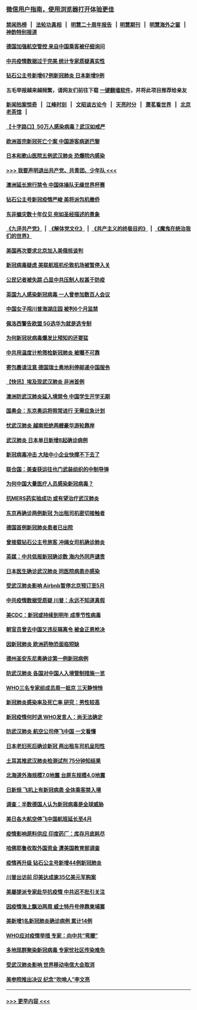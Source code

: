 ### [微信用户指南，使用浏览器打开体验更佳](https://github.com/gfw-breaker/banned-news1/blob/master/indexes/wechat-guide.md?t=0)
#### [禁闻热榜](热点新闻.md?t=0)  &nbsp;&nbsp;|&nbsp;&nbsp; [法轮功真相](https://github.com/gfw-breaker/truth/blob/master/README.md?t=0) &nbsp;&nbsp;|&nbsp;&nbsp; [明慧二十周年报告](https://github.com/gfw-breaker/mh-reports/blob/master/README.md?t=0) &nbsp;&nbsp;|&nbsp;&nbsp;[明慧期刊](https://github.com/gfw-breaker/mh-qikan) &nbsp;&nbsp;|&nbsp;&nbsp; [明慧海外之窗](https://github.com/gfw-breaker/mh-news/blob/master/README.md?t=0) &nbsp;&nbsp;|&nbsp;&nbsp; [神韵特别报道](https://github.com/gfw-breaker/mh-news/blob/master/shenyun.md?t=0)
#### [德国加强航空管控 来自中国乘客被仔细询问](../pages/nsc418/n11871572.md?t=02160133) 
#### [中共疫情数据过于完美 统计专家质疑真实性](../pages/nsc418/n11870197.md?t=02160133) 
#### [钻石公主号新增67例新冠肺炎 日本新增9例](../pages/nsc418/n11871311.md?t=02160133) 
#### 五毛举报越来越频繁，请网友们前往下载 [一键翻墙软件](https://github.com/gfw-breaker/ssr-accounts)，并将此项目推荐给亲友
#### [新闻拍案惊奇](https://github.com/gfw-breaker/banned-news1/blob/master/pages/link4.md) &nbsp;&nbsp;|&nbsp;&nbsp; [江峰时刻](https://github.com/gfw-breaker/banned-news1/blob/master/pages/link4.md) &nbsp;&nbsp;|&nbsp;&nbsp; [文昭谈古论今](https://github.com/gfw-breaker/banned-news1/blob/master/pages/link4.md) &nbsp;&nbsp;|&nbsp;&nbsp; [天亮时分](https://github.com/gfw-breaker/banned-news1/blob/master/pages/link4.md) &nbsp;&nbsp;|&nbsp;&nbsp; [萧茗看世界](https://github.com/gfw-breaker/banned-news1/blob/master/pages/link4.md) &nbsp;&nbsp;|&nbsp;&nbsp; [北京老茶馆](https://github.com/gfw-breaker/banned-news1/blob/master/pages/link4.md) &nbsp;&nbsp;|&nbsp;&nbsp; 
#### [【十字路口】50万人感染病毒？武汉如戒严](../pages/nsc418/n11870405.md?t=02160133) 
#### [欧洲首宗新冠死亡个案 中国游客病逝巴黎](../pages/nsc418/n11871247.md?t=02160133) 
#### [日本和歌山医院五例武汉肺炎 恐爆院内感染](../pages/nsc418/n11871128.md?t=02160133) 
#### [>>> 我要声明退出共产党、共青团、少年队 <<<](https://github.com/begood0513/goodnews/blob/master/quit/letter.md) 
#### [澳洲延长旅行禁令 中国体操队无缘世界杯赛](../pages/nsc418/n11870446.md?t=02160133) 
#### [钻石公主号新冠疫情严峻 美将派包机撤侨](../pages/nsc418/n11870505.md?t=02160133) 
#### [东非蝗灾数十年仅见 宛如圣经描述的景象](../pages/nsc418/n11870398.md?t=02160133) 
#### [《九评共产党》](https://github.com/begood0513/9ping.md/blob/master/README.md) &nbsp;|&nbsp; [《解体党文化》](../../../../jtdwh.md/blob/master/README.md)  &nbsp;|&nbsp; [《共产主义的终极目的》](../../../../gczydzjmd.md/blob/master/README.md) &nbsp;|&nbsp; [《魔鬼在统治我们的世界》](../../../../mgztzwmdsj.md/blob/master/README.md) 
#### [美国再次要求北京加入美俄核谈判](../pages/nsc418/n11870138.md?t=02160133) 
#### [新冠病毒疑虑 美联航班机伦敦机场被暂停入关](../pages/nsc418/n11870015.md?t=02160133) 
#### [公民记者被失踪 凸显中共压制人权甚于防疫](../pages/nsc418/n11870042.md?t=02160133) 
#### [英国九人感染新冠病毒 一人曾参加数百人会议](../pages/nsc418/n11869987.md?t=02160133) 
#### [中国女子闯川普海湖庄园 被判6个月监禁](../pages/nsc418/n11869919.md?t=02160133) 
#### [佩洛西警告欧盟 5G选华为就是选专制](../pages/nsc418/n11869898.md?t=02160133) 
#### [为何新冠状病毒爆发比预知的还要猛](../pages/nsc418/n11869828.md?t=02160133) 
#### [中共用温度计枪筛检新冠肺炎 被曝不可靠](../pages/nsc418/n11869707.md?t=02160133) 
#### [寄包裹请注意 德国瑞士奥地利停邮递中国服务](../pages/nsc418/n11869727.md?t=02160133) 
#### [【快讯】埃及现武汉肺炎 非洲首例](../pages/nsc418/n11869766.md?t=02160133) 
#### [澳洲防武汉肺炎延入境禁令 中国学生开学无期](../pages/nsc418/n11869546.md?t=02160133) 
#### [国奥会：东京奥运将照常进行 无需应急计划](../pages/nsc418/n11869422.md?t=02160133) 
#### [忧武汉肺炎 越南拒绝两艘豪华游轮靠岸](../pages/nsc418/n11867444.md?t=02160133) 
#### [武汉肺炎 日本单日新增8起确诊病例](../pages/nsc418/n11869272.md?t=02160133) 
#### [新冠病毒冲击 大陆中小企业快撑不下去了](../pages/nsc418/n11869259.md?t=02160133) 
#### [联合国：美查获运往也门武装组织的中制导弹](../pages/nsc418/n11868677.md?t=02160133) 
#### [为何中国大量医疗人员感染新冠病毒？](../pages/nsc418/n11869001.md?t=02160133) 
#### [抗MERS药实验成功 或有望治疗武汉肺炎](../pages/nsc418/n11868912.md?t=02160133) 
#### [东京再确诊两例新冠 为出租司机密切接触者](../pages/nsc418/n11868770.md?t=02160133) 
#### [德国首例新冠肺炎患者已出院](../pages/nsc418/n11868714.md?t=02160133) 
#### [曾接载钻石公主号旅客 冲绳女司机确诊肺炎](../pages/nsc418/n11868610.md?t=02160133) 
#### [英媒：中共低报新冠确诊数 海内外同声谴责](../pages/nsc418/n11867421.md?t=02160133) 
#### [日本医生确诊武汉肺炎 同医院病患亦感染](../pages/nsc418/n11867779.md?t=02160133) 
#### [受武汉肺炎影响 Airbnb暂停北京预订至5月](../pages/nsc418/n11867428.md?t=02160133) 
#### [中共疫情数据受质疑 川普：永远不知道真假](../pages/nsc418/n11867195.md?t=02160133) 
#### [美CDC：新冠或持续到明年 成季节性病毒](../pages/nsc418/n11867279.md?t=02160133) 
#### [朝官员曾去中国又违反隔离令 被金正恩枪决](../pages/nsc418/n11867087.md?t=02160133) 
#### [因新冠肺炎 欧洲药物恐面临短缺](../pages/nsc418/n11867036.md?t=02160133) 
#### [德州圣安东尼奥确诊第一例新冠病例](../pages/nsc418/n11867194.md?t=02160133) 
#### [防武汉肺炎 各国对中国人入境管制措施一览](../pages/nsc418/n11838726.md?t=02160133) 
#### [WHO三名专家组成员周一抵京 三天静悄悄](../pages/nsc418/n11866947.md?t=02160133) 
#### [新冠肺炎感染率及死亡率 研究：男性较高](../pages/nsc418/n11866956.md?t=02160133) 
#### [新冠疫情何时退 WHO发言人：尚无法确定](../pages/nsc418/n11866864.md?t=02160133) 
#### [防武汉肺炎 航空公司停飞中国 一文看懂](../pages/nsc418/n11866800.md?t=02160133) 
#### [日本老妇死后确诊新冠 两出租车司机呈阳性](../pages/nsc418/n11866755.md?t=02160133) 
#### [土耳其推武汉肺炎检测试剂 75分钟知结果](../pages/nsc418/n11866520.md?t=02160133) 
#### [北海道外海规模7.0地震 台屏东规模4.0地震](../pages/nsc418/n11866262.md?t=02160133) 
#### [日新规 飞机上有新冠病患 全体乘客禁入境](../pages/nsc418/n11866233.md?t=02160133) 
#### [调查：半数德国人认为新冠病毒是全球威胁](../pages/nsc418/n11866687.md?t=02160133) 
#### [美日各大航空停飞中国航班延长至4月](../pages/nsc418/n11865980.md?t=02160133) 
#### [疫情影响原料供应 印度药厂：库存月底耗尽](../pages/nsc418/n11865151.md?t=02160133) 
#### [哈佛耶鲁收取外国资金 遭美国教育部调查](../pages/nsc418/n11864950.md?t=02160133) 
#### [疫情再升级 钻石公主号新增44例新冠肺炎](../pages/nsc418/n11865033.md?t=02160133) 
#### [川普出访前 印美达成逾35亿美元军购案](../pages/nsc418/n11865444.md?t=02160133) 
#### [美屡提派专家赴华抗疫情 中共迟不批引关注](../pages/nsc418/n11864719.md?t=02160133) 
#### [因疫情海上飘泊两周 威士特丹号停靠柬埔寨](../pages/nsc418/n11865007.md?t=02160133) 
#### [美新增1名新冠肺炎确诊病例 累计14例](../pages/nsc418/n11864893.md?t=02160133) 
#### [WHO应对疫情举措 专家：向中共“弯腰”](../pages/nsc418/n11864727.md?t=02160133) 
#### [多地现群聚染新冠病毒 专家忧社区传染难免](../pages/nsc418/n11864715.md?t=02160133) 
#### [受武汉肺炎影响 世界移动电信大会取消](../pages/nsc418/n11864629.md?t=02160133) 
#### [美参院推出决议 纪念“吹哨人”李文亮](../pages/nsc418/n11863852.md?t=02160133) 

----
#### [ >>> 更早内容 <<< ](../indexes/nsc418-earlier.md)
